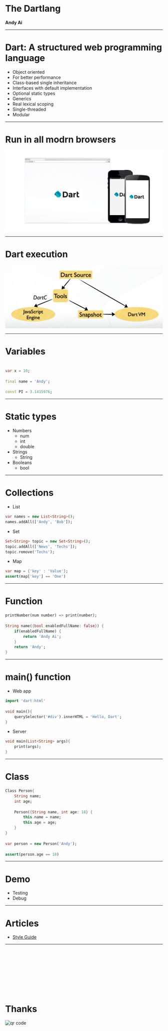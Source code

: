 <h1 style="padding-top:150px" class="text-center">The Dartlang</h1>
<p class="text-center"><strong>Andy Ai</strong></p>

---

# Dart: A structured web programming language

- Object oriented
- For better performance
- Class-based single inheritance
- Interfaces with default implementation
- Optional static types
- Generics
- Real lexical scoping
- Single-threaded
- Modular

---

# Run in all modrn browsers

![](images/temp-code-example.png)

---

# Dart execution

![](images/dart-execution.png)

---

# Variables

```dart

var x = 10;

final name = 'Andy';

const PI = 3.1415976;
```

---

# Static types

- Numbers
  - num
  - int
  - double
- Strings
  - String
- Booleans
  - bool

---

# Collections

- List

```dart
var names = new List<String>();
names.addAll(['Andy', 'Bob']);
```

- Set
```dart
Set<String> topic = new Set<String>();
topic.addAll(['News', 'Techs']);
topic.remove('Techs');
```

- Map
```dart
var map = {'key' : 'Value'};
assert(map['key'] == 'One')
```

---

# Function

```dart
printNumber(num number) => print(number);

String name({bool enabledFullName: false}) {
	if(enabledFullName) {
		return 'Andy Ai';
	}
	return 'Andy';
}
```

---

# main() function

- Web app

```dart
import 'dart:html'

void main(){
	querySelector('#div').innerHTML = 'Hello, Dart';
}
```

- Server

```dart
void main(List<String> args){
	print(args);
}
```

---

# Class

```dart
Class Person{
	String name;
	int age;

	Person({String name, int age: 18} {
		this.name = name;
		this.age = age;
	}
}

var person = new Person('Andy');

assert(person.age == 18)
```

---

# Demo

- Testing
- Debug

---

# Articles

- [Style Guide](https://www.dartlang.org/articles/style-guide/)

---

<h1 style="padding-top:150px" class="text-center">Thanks</h1>

<div class="text-center">
  <img style="width:400px; height:400px" src="http://api.qrserver.com/v1/create-qr-code/?color=000000&amp;bgcolor=FFFFFF&amp;data=http%3A%2F%2Fweibo.com%2Faiyboo&amp;qzone=1&amp;margin=0&amp;size=400x400&amp;ecc=L" alt="qr code" />
<div>